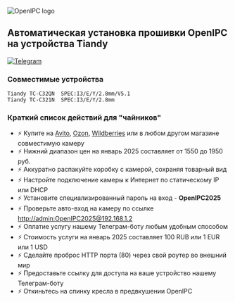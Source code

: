 ![OpenIPC logo][logo]

## Автоматическая установка прошивки OpenIPC на устройства Tiandy

[![Telegram](https://openipc.org/images/telegram_button.svg)][telegram]


### Совместимые устройства
```
Tiandy TC-C32QN  SPEC:I3/E/Y/2.8mm/V5.1
Tiandy TC-C321N  SPEC:I3/E/Y/2.8mm
```

### Краткий список действий для "чайников"

- ⚡ Купите на [Avito](https://www.avito.ru/all?q=%22Tiandy%22), [Ozon](https://www.ozon.ru/search/?brand=100161143&brand_was_predicted=true&category_was_predicted=true&deny_category_prediction=true&from_global=true&text=%22Tiandy%22), [Wildberries](https://www.wildberries.ru/catalog/0/search.aspx?search=%22Tiandy%22) или в любом другом магазине совместимую камеру
- ⚡ Нижний диапазон цен на январь 2025 составляет от 1550 до 1950 руб.
- ⚡ Аккуратно распакуйте коробку с камерой, сохраняя товарный вид
- ⚡ Настройте подключение камеры к Интернет по статическому IP или DHCP
- ⚡ Установите специализированный пароль на вход - **OpenIPC2025**
- ⚡ Проверьте авто-вход на камеру по ссылке [http://admin:OpenIPC2025@192.168.1.2](http://admin:OpenIPC2025@192.168.1.2)
- ⚡ Оплатие услугу нашему Телеграм-боту любым удобным способом
- ⚡ Стоимость услуги на январь 2025 составляет 100 RUB или 1 EUR или 1 USD
- ⚡ Сделайте проброс HTTP порта (80) через свой роутер во внешний мир
- ⚡ Предоставьте ссылку для доступа на ваше устройство нашему Телеграм-боту
- ⚡ Откиньтесь на спинку кресла в предвкушении OpenIPC


[logo]: https://openipc.org/assets/openipc-logo-black.svg
[telegram]: https://t.me/openipc_modding
[website]: https://openipc.org
